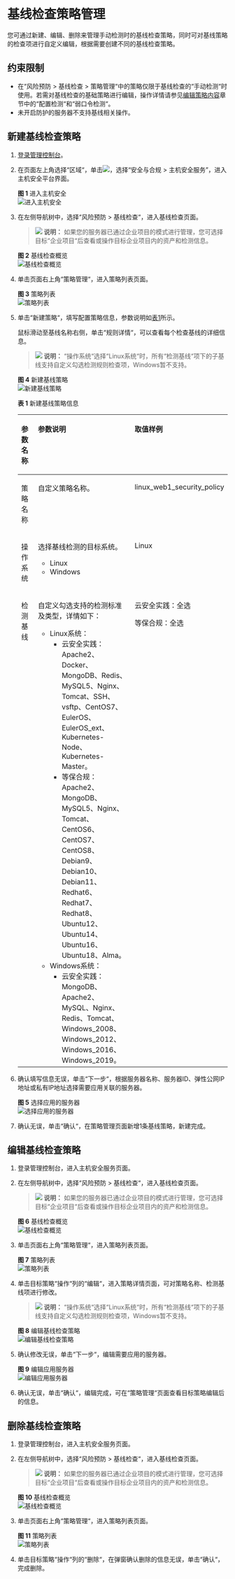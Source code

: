 # 基线检查策略管理<a name="hss_01_0393"></a>

您可通过新建、编辑、删除来管理手动检测时的基线检查策略，同时可对基线策略的检查项进行自定义编辑，根据需要创建不同的基线检查策略。

## 约束限制<a name="section5196171114462"></a>

-   在“风险预防  \>  基线检查  \>  策略管理“中的策略仅限于基线检查的“手动检测“时使用。若需对基线检查的基础策略进行编辑，操作详情请参见[编辑策略内容](编辑策略内容.md)章节中的“配置检测“和“弱口令检测“。
-   未开启防护的服务器不支持基线相关操作。

## 新建基线检查策略<a name="section18386192910297"></a>

1.  [登录管理控制台](https://console.huaweicloud.com/?locale=zh-cn)。
2.  在页面左上角选择“区域“，单击![](figures/zh-cn_image_0000001517317834.png)，选择“安全与合规 \> 主机安全服务”，进入主机安全平台界面。

    **图 1**  进入主机安全<a name="hss_01_0234_fig1855613765114"></a>  
    ![](figures/进入主机安全.png "进入主机安全")

3.  在左侧导航树中，选择“风险预防  \>  基线检查“，进入基线检查页面。

    >![](public_sys-resources/icon-note.gif) **说明：** 
    >如果您的服务器已通过企业项目的模式进行管理，您可选择目标“企业项目“后查看或操作目标企业项目内的资产和检测信息。

    **图 2**  基线检查概览<a name="fig06833531713"></a>  
    ![](figures/基线检查概览.png "基线检查概览")

4.  单击页面右上角“策略管理“，进入策略列表页面。

    **图 3**  策略列表<a name="fig2905346143411"></a>  
    ![](figures/策略列表.png "策略列表")

5.  单击“新建策略“，填写配置策略信息，参数说明如[表1](#table17682134017516)所示。

    鼠标滑动至基线名称右侧，单击“规则详情“，可以查看每个检查基线的详细信息。

    >![](public_sys-resources/icon-note.gif) **说明：** 
    >“操作系统“选择“Linux系统“时，所有“检测基线“项下的子基线支持自定义勾选检测规则检查项，Windows暂不支持。

    **图 4**  新建基线策略<a name="fig768014018519"></a>  
    ![](figures/新建基线策略.png "新建基线策略")

    **表 1**  新建基线策略信息

    <a name="table17682134017516"></a>
    <table><thead align="left"><tr id="row46809404512"><th class="cellrowborder" valign="top" width="12.1012101210121%" id="mcps1.2.4.1.1"><p id="p4680184085115"><a name="p4680184085115"></a><a name="p4680184085115"></a>参数名称</p>
    </th>
    <th class="cellrowborder" valign="top" width="56.89568956895689%" id="mcps1.2.4.1.2"><p id="p16680440125113"><a name="p16680440125113"></a><a name="p16680440125113"></a>参数说明</p>
    </th>
    <th class="cellrowborder" valign="top" width="31.003100310031%" id="mcps1.2.4.1.3"><p id="p76801409511"><a name="p76801409511"></a><a name="p76801409511"></a>取值样例</p>
    </th>
    </tr>
    </thead>
    <tbody><tr id="row4681154095114"><td class="cellrowborder" valign="top" width="12.1012101210121%" headers="mcps1.2.4.1.1 "><p id="p968024035113"><a name="p968024035113"></a><a name="p968024035113"></a>策略名称</p>
    </td>
    <td class="cellrowborder" valign="top" width="56.89568956895689%" headers="mcps1.2.4.1.2 "><p id="p7680194085117"><a name="p7680194085117"></a><a name="p7680194085117"></a>自定义策略名称。</p>
    </td>
    <td class="cellrowborder" valign="top" width="31.003100310031%" headers="mcps1.2.4.1.3 "><p id="p3681194011518"><a name="p3681194011518"></a><a name="p3681194011518"></a>linux_web1_security_policy</p>
    </td>
    </tr>
    <tr id="row196815409511"><td class="cellrowborder" valign="top" width="12.1012101210121%" headers="mcps1.2.4.1.1 "><p id="p5681134045112"><a name="p5681134045112"></a><a name="p5681134045112"></a>操作系统</p>
    </td>
    <td class="cellrowborder" valign="top" width="56.89568956895689%" headers="mcps1.2.4.1.2 "><p id="p1468119403515"><a name="p1468119403515"></a><a name="p1468119403515"></a>选择基线检测的目标系统。</p>
    <a name="ul1068184010515"></a><a name="ul1068184010515"></a><ul id="ul1068184010515"><li>Linux</li><li>Windows</li></ul>
    </td>
    <td class="cellrowborder" valign="top" width="31.003100310031%" headers="mcps1.2.4.1.3 "><p id="p3681104010511"><a name="p3681104010511"></a><a name="p3681104010511"></a>Linux</p>
    </td>
    </tr>
    <tr id="row768219402512"><td class="cellrowborder" valign="top" width="12.1012101210121%" headers="mcps1.2.4.1.1 "><p id="p268144095118"><a name="p268144095118"></a><a name="p268144095118"></a>检测基线</p>
    </td>
    <td class="cellrowborder" valign="top" width="56.89568956895689%" headers="mcps1.2.4.1.2 "><p id="p1868114406518"><a name="p1868114406518"></a><a name="p1868114406518"></a>自定义勾选支持的检测标准及类型，详情如下：</p>
    <a name="ul968210404514"></a><a name="ul968210404514"></a><ul id="ul968210404514"><li>Linux系统：<a name="hss_01_0146_ul2019810211077"></a><a name="hss_01_0146_ul2019810211077"></a><ul id="hss_01_0146_ul2019810211077"><li>云安全实践：Apache2、Docker、MongoDB、Redis、MySQL5、Nginx、Tomcat、SSH、vsftp、CentOS7、EulerOS、EulerOS_ext、Kubernetes-Node、Kubernetes-Master。</li><li>等保合规：Apache2、MongoDB、MySQL5、Nginx、Tomcat、CentOS6、CentOS7、CentOS8、Debian9、Debian10、Debian11、Redhat6、Redhat7、Redhat8、Ubuntu12、Ubuntu14、Ubuntu16、Ubuntu18、Alma。</li></ul>
    </li><li>Windows系统：<a name="hss_01_0146_ul10325481376"></a><a name="hss_01_0146_ul10325481376"></a><ul id="hss_01_0146_ul10325481376"><li>云安全实践：MongoDB、Apache2、MySQL、Nginx、Redis、Tomcat、Windows_2008、Windows_2012、Windows_2016、Windows_2019。</li></ul>
    </li></ul>
    </td>
    <td class="cellrowborder" valign="top" width="31.003100310031%" headers="mcps1.2.4.1.3 "><p id="p268264035114"><a name="p268264035114"></a><a name="p268264035114"></a>云安全实践：全选</p>
    <p id="p18682174019511"><a name="p18682174019511"></a><a name="p18682174019511"></a>等保合规：全选</p>
    </td>
    </tr>
    </tbody>
    </table>

6.  确认填写信息无误，单击“下一步“，根据服务器名称、服务器ID、弹性公网IP地址或私有IP地址选择需要应用关联的服务器。

    **图 5**  选择应用的服务器<a name="fig22351154515"></a>  
    ![](figures/选择应用的服务器.png "选择应用的服务器")

7.  确认无误，单击“确认“，在策略管理页面新增1条基线策略，新建完成。

## 编辑基线检查策略<a name="section1010463219294"></a>

1.  登录管理控制台，进入主机安全服务页面。
2.  在左侧导航树中，选择“风险预防  \>  基线检查“，进入基线检查页面。

    >![](public_sys-resources/icon-note.gif) **说明：** 
    >如果您的服务器已通过企业项目的模式进行管理，您可选择目标“企业项目“后查看或操作目标企业项目内的资产和检测信息。

    **图 6**  基线检查概览<a name="hss_01_0393_fig06833531713"></a>  
    ![](figures/基线检查概览.png "基线检查概览")

3.  单击页面右上角“策略管理“，进入策略列表页面。

    **图 7**  策略列表<a name="zh-cn_topic_0000001379563093_fig2905346143411"></a>  
    ![](figures/策略列表.png "策略列表")

4.  单击目标策略“操作“列的“编辑“，进入策略详情页面，可对策略名称、检测基线项进行修改。

    >![](public_sys-resources/icon-note.gif) **说明：** 
    >“操作系统“选择“Linux系统“时，所有“检测基线“项下的子基线支持自定义勾选检测规则检查项，Windows暂不支持。

    **图 8**  编辑基线检查策略<a name="fig1836113146591"></a>  
    ![](figures/编辑基线检查策略.png "编辑基线检查策略")

5.  确认修改无误，单击“下一步“，编辑需要应用的服务器。

    **图 9**  编辑应用服务器<a name="fig62730456120"></a>  
    ![](figures/编辑应用服务器.png "编辑应用服务器")

6.  确认无误，单击“确认“，编辑完成，可在“策略管理“页面查看目标策略编辑后的信息。

## 删除基线检查策略<a name="section158601317299"></a>

1.  登录管理控制台，进入主机安全服务页面。
2.  在左侧导航树中，选择“风险预防  \>  基线检查“，进入基线检查页面。

    >![](public_sys-resources/icon-note.gif) **说明：** 
    >如果您的服务器已通过企业项目的模式进行管理，您可选择目标“企业项目“后查看或操作目标企业项目内的资产和检测信息。

    **图 10**  基线检查概览<a name="hss_01_0393_fig06833531713_1"></a>  
    ![](figures/基线检查概览.png "基线检查概览")

3.  单击页面右上角“策略管理“，进入策略列表页面。

    **图 11**  策略列表<a name="hss_01_0393_zh-cn_topic_0000001379563093_fig2905346143411"></a>  
    ![](figures/策略列表.png "策略列表")

4.  单击目标策略“操作“列的“删除“，在弹窗确认删除的信息无误，单击“确认“，完成删除。


